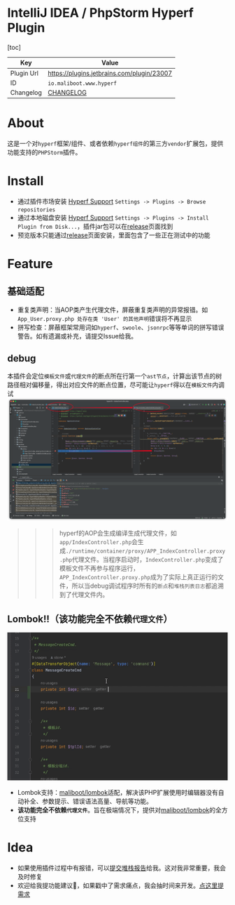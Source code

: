 IntelliJ IDEA / PhpStorm Hyperf Plugin
========================
[toc]

| Key        | Value                                     |
|------------|-------------------------------------------|
| Plugin Url | https://plugins.jetbrains.com/plugin/23007 |
| ID         | `io.maliboot.www.hyperf`                  |
| Changelog  | [CHANGELOG](CHANGELOG.md)                 |

# About
这是一个对`hyperf`框架/组件、或者依赖`hyperf组件`的第三方`vendor`扩展包，提供功能支持的`PHPStorm`插件。

# Install
* 通过插件市场安装 [Hyperf Support](https://plugins.jetbrains.com/plugin/23007) `Settings -> Plugins -> Browse repositories`
* 通过本地磁盘安装 [Hyperf Support](https://github.com/maliboot/idea-hyperf-plugin/releases) `Settings -> Plugins -> Install Plugin from Disk...`，插件jar包可以在[release](https://github.com/maliboot/idea-hyperf-plugin/releases)页面找到
* 预览版本只能通过[release](https://github.com/maliboot/idea-hyperf-plugin/releases)页面安装，里面包含了一些正在测试中的功能

# Feature
## 基础适配
* 重复类声明：当AOP类产生代理文件，屏蔽重复类声明的异常报错。如`App_User.proxy.php 处存在类 'User' 的其他声明`错误将不再显示
* 拼写检查：屏蔽框架常用词如`hyperf`、`swoole`、`jsonrpc`等等单词的拼写错误警告。如有遗漏或补充，请提交Issue给我。

## debug
本插件会定位`模板文件`或`代理文件`的断点所在行第一个`ast节点`，计算出该节点的树路径相对偏移量，得出对应文件的断点位置，尽可能让`hyperf`得以在`模板文件`内调试
![Debug Preview](doc/xdebug.png)
>>> hyperf的AOP会生成编译生成代理文件，如`app/IndexController.php`会生成`./runtime/container/proxy/APP_IndexController.proxy.php`代理文件。当程序启动时，`IndexController.php`变成了模板文件不再参与程序运行，`APP_IndexController.proxy.php`成为了实际上真正运行的文件，所以当debug调试程序时所有的`断点`和`堆栈列表日志`都追溯到了代理文件内。

## Lombok‼️（**该功能完全不依赖`代理文件`**）
![Debug Preview](doc/lombok.gif)
* Lombok支持：[maliboot/lombok](https://github.com/maliboot/lombok)适配，解决该PHP扩展使用时编辑器没有自动补全、参数提示、错误语法高量、导航等功能。
* **该功能完全不依赖`代理文件`**。旨在极端情况下，提供对[maliboot/lombok](https://github.com/maliboot/lombok)的全方位支持

# Idea
* 如果使用插件过程中有报错，可以[提交堆栈报告](https://github.com/maliboot/idea-hyperf-plugin/issues/new?title=[BUG]XXX主题&body=...)给我。这对我非常重要，我会及时修复
* 欢迎给我提功能建议👏，如果戳中了需求痛点，我会抽时间来开发。[点这里提需求](https://github.com/maliboot/idea-hyperf-plugin/issues/new?title=%E3%80%90%E5%8A%9F%E8%83%BD%E5%BB%BA%E8%AE%AE%E3%80%91XXX&body=...)